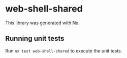 # web-shell-shared

This library was generated with [Nx](https://nx.dev).

## Running unit tests

Run `nx test web-shell-shared` to execute the unit tests.
